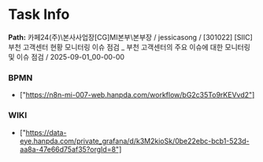 # Task Info

**Path:** 카페24(주)\본사사업장\[CG]MI본부\본부장 / jessicasong / [301022] [SIIC] 부천 고객센터 현황 모니터링 이슈 점검 _ 부천 고객센터의 주요 이슈에 대한 모니터링 및 이슈 점검 / 2025-09-01_00-00-00

### BPMN
- ["https://n8n-mi-007-web.hanpda.com/workflow/bG2c35To9rKEVvd2"]

### WIKI
- ["https://data-eye.hanpda.com/private_grafana/d/k3M2kioSk/0be22ebc-bcb1-523d-aa8a-47e66d75af35?orgId=8"]


